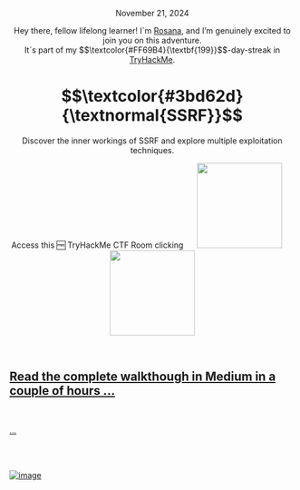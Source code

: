 
<p align="center">November 21, 2024</p>
<p align="center">Hey there, fellow lifelong learner! I´m <a href="https://www.linkedin.com/in/rosanafssantos/">Rosana</a>, and I’m genuinely excited to join you on this adventure.<br>
It´s part of my $$\textcolor{#FF69B4}{\textbf{199}}$$-day-streak in  <a href="https://tryhackme.com/r/hacktivities">TryHackMe</a>.</p>

<h1 align="center">
  $$\textcolor{#3bd62d}{\textnormal{SSRF}}$$
</h1>
<p align="center">Discover the inner workings of SSRF and explore multiple exploitation techniques.</p>
<p align="center">Access this 🆓 TryHackMe CTF Room clicking <a href="https://tryhackme.com/r/room/ssrfhr>Insecure Deserialisation</a>.</p><br>
<p align="center">
  <img height="150px" hspace="20" src="https://github.com/user-attachments/assets/6ce9ef8c-c57b-473b-8618-2508a232f4b2">
  <img height="150px" src="https://github.com/user-attachments/assets/1b3203d0-21f3-492f-a050-32d290978cc1">
</p>

<br>

<h2>Read the complete walkthough in Medium in a couple of hours ...</h2>
<br>

<p>...</p>

<br>
<br>


![image](https://github.com/user-attachments/assets/c7b89995-7771-44a6-afe4-025e57ec7c1f)
